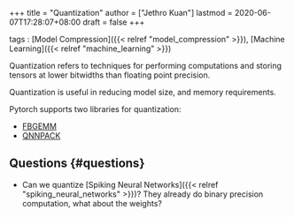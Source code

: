 +++
title = "Quantization"
author = ["Jethro Kuan"]
lastmod = 2020-06-07T17:28:07+08:00
draft = false
+++

tags
: [Model Compression]({{< relref "model_compression" >}}), [Machine Learning]({{< relref "machine_learning" >}})

Quantization refers to techniques for performing computations and
storing tensors at lower bitwidths than floating point precision.

Quantization is useful in reducing model size, and memory
requirements.

Pytorch supports two libraries for quantization:

- [FBGEMM](https://github.com/pytorch/FBGEMM)
- [QNNPACK](https://github.com/pytorch/QNNPACK)

## Questions {#questions}

- Can we quantize [Spiking Neural Networks]({{< relref "spiking_neural_networks" >}})? They already do binary
  precision computation, what about the weights?
